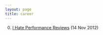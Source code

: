```yaml
---
layout: page
title: career
---
```


0. [I Hate Performance Reviews](/bookmark/2012/11/14/i-hate-performance-reviews.html) (14 Nov 2012) 
